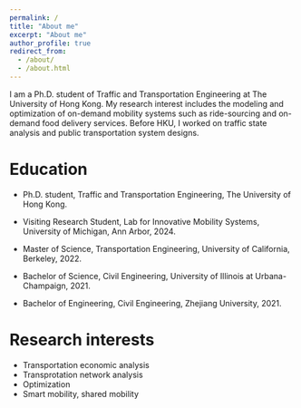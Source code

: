 ```yaml
---
permalink: /
title: "About me"
excerpt: "About me"
author_profile: true
redirect_from: 
  - /about/
  - /about.html
---
```


I am a Ph.D. student of Traffic and Transportation Engineering at The University of Hong Kong. My research interest includes the modeling and optimization of on-demand mobility systems such as ride-sourcing and on-demand food delivery services. Before HKU, I worked on traffic state analysis and public transportation system designs. <br>

Education
======
- Ph.D. student, Traffic and Transportation Engineering, The University of Hong Kong.

- Visiting Research Student, Lab for Innovative Mobility Systems, University of Michigan, Ann Arbor, 2024.

- Master of Science, Transportation Engineering, University of California, Berkeley, 2022.

- Bachelor of Science, Civil Engineering, University of Illinois at Urbana-Champaign, 2021.

- Bachelor of Engineering, Civil Engineering, Zhejiang University, 2021.

Research interests
======
- Transportation economic analysis
- Transprotation network analysis
- Optimization
- Smart mobility, shared mobility
